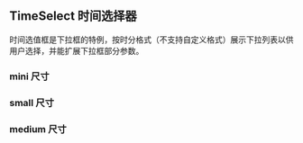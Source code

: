 <div class="demo-header">
<p class="overviewicon">
  <span class="wapi-form-droptimes"/>
</p>

## TimeSelect 时间选择器

<nova-uxlink widget-name="DropTimes"></nova-uxlink>

时间选值框是下拉框的特例，按时分格式（不支持自定义格式）展示下拉列表以供用户选择，并能扩展下拉框部分参数。
</div>

### mini 尺寸

<nova-demo-view link="time-select/size-mini.vue"></nova-demo-view>

### small 尺寸

<nova-demo-view link="time-select/size-small.vue"></nova-demo-view>

### medium 尺寸

<nova-demo-view link="time-select/size-medium.vue"></nova-demo-view>
